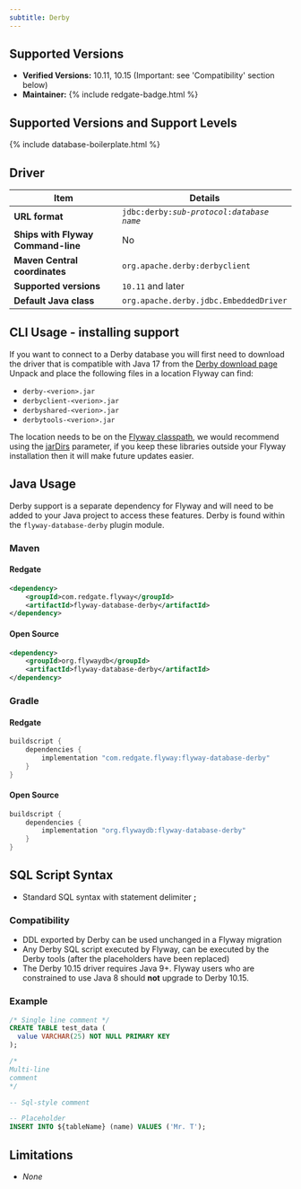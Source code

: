 ```yaml
---
subtitle: Derby
---
```


## Supported Versions

- **Verified Versions:** 10.11, 10.15 (Important: see 'Compatibility' section below)
- **Maintainer:** {% include redgate-badge.html %}

## Supported Versions and Support Levels

{% include database-boilerplate.html %}

## Driver

| Item                               | Details                                                          |
|------------------------------------|------------------------------------------------------------------|
| **URL format**                     | <code>jdbc:derby:<i>sub-protocol</i>:<i>database name</i></code> |
| **Ships with Flyway Command-line** | No                                                               |
| **Maven Central coordinates**      | `org.apache.derby:derbyclient`                                   |
| **Supported versions**             | `10.11` and later                                                |
| **Default Java class**             | `org.apache.derby.jdbc.EmbeddedDriver`                           |

## CLI Usage - installing support

If you want to connect to a Derby database you will first need to download the driver that is compatible with Java 17 from the [Derby download page](https://db.apache.org/derby/derby_downloads.html)
Unpack and place the following files in a location Flyway can find:

* `derby-<verion>.jar`
* `derbyclient-<verion>.jar`
* `derbyshared-<verion>.jar`
* `derbytools-<verion>.jar`

The location needs to be on the [Flyway classpath](<Usage/Adding to the classpath>), we would recommend using the
[jarDirs](<Configuration/Flyway Namespace/Flyway Jar Dirs Setting>) parameter, if you keep these libraries outside your Flyway installation
then it will make future updates easier.

## Java Usage

Derby support is a separate dependency for Flyway and will need to be added to your Java project to access these features.
Derby is found within the `flyway-database-derby` plugin module.

### Maven

#### Redgate

```xml
<dependency>
    <groupId>com.redgate.flyway</groupId>
    <artifactId>flyway-database-derby</artifactId>
</dependency>
```

#### Open Source

```xml
<dependency>
    <groupId>org.flywaydb</groupId>
    <artifactId>flyway-database-derby</artifactId>
</dependency>
```

### Gradle

#### Redgate

```groovy
buildscript {
    dependencies {
        implementation "com.redgate.flyway:flyway-database-derby"
    }
}
```

#### Open Source

```groovy
buildscript {
    dependencies {
        implementation "org.flywaydb:flyway-database-derby"
    }
}
```

## SQL Script Syntax

- Standard SQL syntax with statement delimiter **;**

### Compatibility

- DDL exported by Derby can be used unchanged in a Flyway migration
- Any Derby SQL script executed by Flyway, can be executed by the Derby tools (after the placeholders have been replaced)
- The Derby 10.15 driver requires Java 9+. Flyway users who are constrained to use Java 8 should **not** upgrade to Derby 10.15.

### Example

```sql
/* Single line comment */
CREATE TABLE test_data (
  value VARCHAR(25) NOT NULL PRIMARY KEY
);

/*
Multi-line
comment
*/

-- Sql-style comment

-- Placeholder
INSERT INTO ${tableName} (name) VALUES ('Mr. T');
```

## Limitations

- *None*
